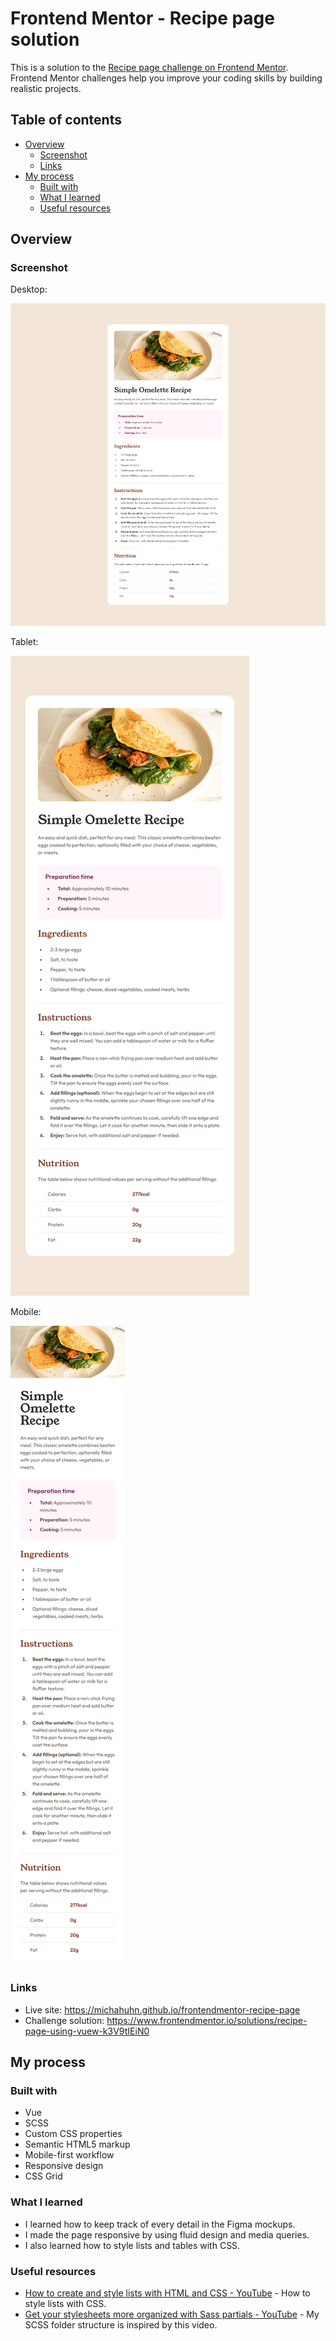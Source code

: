 # Frontend Mentor - Recipe page solution

This is a solution to the [Recipe page challenge on Frontend Mentor](https://www.frontendmentor.io/challenges/recipe-page-KiTsR8QQKm). Frontend Mentor challenges help you improve your coding skills by building realistic projects.

## Table of contents

- [Overview](#overview)
  - [Screenshot](#screenshot)
  - [Links](#links)
- [My process](#my-process)
  - [Built with](#built-with)
  - [What I learned](#what-i-learned)
  - [Useful resources](#useful-resources)

## Overview

### Screenshot

Desktop:

![](./screenshot-desktop.png)

Tablet:

![](./screenshot-tablet.png)

Mobile:

![](./screenshot-mobile.png)

### Links

- Live site: https://michahuhn.github.io/frontendmentor-recipe-page
- Challenge solution: https://www.frontendmentor.io/solutions/recipe-page-using-vuew-k3V9tIEiN0

## My process

### Built with

- Vue
- SCSS
- Custom CSS properties
- Semantic HTML5 markup
- Mobile-first workflow
- Responsive design
- CSS Grid

### What I learned

* I learned how to keep track of every detail in the Figma mockups.
* I made the page responsive by using fluid design and media queries.
* I also learned how to style lists and tables with CSS.

### Useful resources

- [How to create and style lists with HTML and CSS - YouTube](https://www.youtube.com/watch?v=bRYwmmLC_Ns) - How to style lists with CSS.
- [Get your stylesheets more organized with Sass partials - YouTube](https://www.youtube.com/watch?v=9Ld-aOKsEDk) - My SCSS folder structure is inspired by this video.
